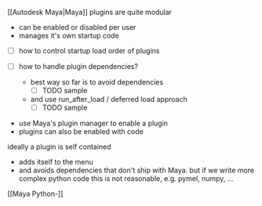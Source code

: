 [[Autodesk Maya|Maya]] plugins are quite modular
- can be enabled or disabled per user
- manages it's own startup code


- [ ] how to control startup load order of plugins

- [ ] how to handle plugin dependencies?
  - best way so far is to avoid dependencies
	  - [ ] TODO sample
  - and use run_after_load / deferred load approach
	  - [ ] TODO sample

- use Maya's plugin manager to enable a plugin
- plugins can also be enabled with code

ideally a plugin is self contained
- adds itself to the menu
- and avoids dependencies that don't ship with Maya.
  but if we write more complex python code this is not reasonable, e.g. pymel, numpy, ...

[[Maya Python-]]